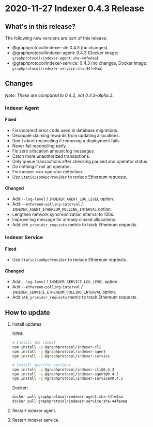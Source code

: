 # 2020-11-27 Indexer 0.4.3 Release

## What's in this release?

The following new versions are part of this release:

- @graphprotocol/indexer-cli: 0.4.3 (no changes)
- @graphprotocol/indexer-agent: 0.4.3 (Docker image: `graphprotocol/indexer-agent:sha-44fe0aa`)
- @graphprotocol/indexer-service: 0.4.3 (no changes, Docker image: `graphprotocol/indexer-service:sha-44fe0aa`)

## Changes

_Note: These are compared to 0.4.2, not 0.4.3-alpha.2._

### Indexer Agent

#### Fixed

- Fix incorrect error code used in database migrations.
- Decouple claiming rewards from updating allocations.
- Don't abort reconciling if removing a deployment fails.
- Never fail reconciling early.
- Fix zero allocation amount log messages.
- Catch more unauthorized transactions.
- Only queue transactions after checking paused and operator status.
- Do nothing if not an operator.
- Fix indexer === operator detection.
- Use `StaticJsonRpcProvider` to reduce Ethereum requests.

#### Changed

- Add `--log-level` / `INDEXER_AGENT_LOG_LEVEL` option.
- Add `--ethereum-polling-interval` / `INDEXER_AGENT_ETHEREUM_POLLING_INTERVAL` option.
- Lengthen network synchronization interval to 120s.
- Improve log message for already closed allocations.
- Add `eth_provider_requests` metric to track Ethereum requests.

### Indexer Service

#### Fixed

- Use `StaticJsonRpcProvider` to reduce Ethereum requests.

#### Changed

- Add `--log-level` / `INDEXER_SERVICE_LOG_LEVEL` option.
- Add `--ethereum-polling-interval` / `INDEXER_SERVICE_ETHEREUM_POLLING_INTERVAL` option.
- Add `eth_provider_requests` metric to track Ethereum requests.

## How to update

1. Install updates:

   NPM:

   ```sh
   # Install the latest
   npm install -g @graphprotocol/indexer-cli
   npm install -g @graphprotocol/indexer-agent
   npm install -g @graphprotocol/indexer-service

   # Install specific versions
   npm install -g @graphprotocol/indexer-cli@0.4.3
   npm install -g @graphprotocol/indexer-agent@0.4.3
   npm install -g @graphprotocol/indexer-service@0.4.3
   ```

   Docker:

   ```sh
   docker pull graphprotocol/indexer-agent:sha-44fe0aa
   docker pull graphprotocol/indexer-service:sha-44fe0aa
   ```

2. Restart indexer agent.
3. Restart indexer service.

